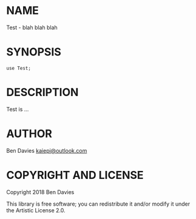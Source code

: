 NAME
====

Test - blah blah blah

SYNOPSIS
========

    use Test;

DESCRIPTION
===========

Test is ...

AUTHOR
======

Ben Davies <kaiepi@outlook.com>

COPYRIGHT AND LICENSE
=====================

Copyright 2018 Ben Davies

This library is free software; you can redistribute it and/or modify it under the Artistic License 2.0.


